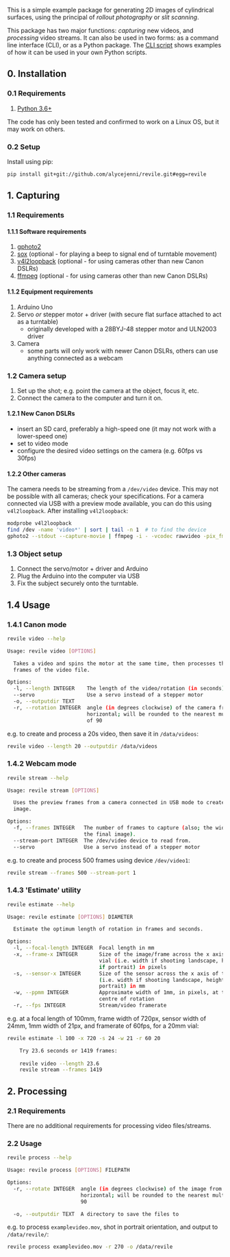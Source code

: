 This is a simple example package for generating 2D images of cylindrical surfaces, using the principal of _rollout photography_ or _slit scanning_.

This package has two major functions: _capturing_ new videos, and _processing_ video streams.
It can also be used in two forms: as a command line interface (CLI), or as a Python package. The [CLI script](revile/cli.py) shows examples of how it can be used in your own Python scripts.

## 0. Installation

### 0.1 Requirements
1. [Python 3.6+](https://www.python.org)

The code has only been tested and confirmed to work on a Linux OS, but it may work on others.

### 0.2 Setup
Install using pip:

```sh
pip install git+git://github.com/alycejenni/revile.git#egg=revile
```

## 1. Capturing

### 1.1 Requirements

#### 1.1.1 Software requirements
1. [gphoto2](https://github.com/gphoto/gphoto2)
2. [sox](http://sox.sourceforge.net) (optional - for playing a beep to signal end of turntable movement)
3. [v4l2loopback](https://github.com/umlaeute/v4l2loopback) (optional - for using cameras other than new Canon DSLRs)
4. [ffmpeg](https://ffmpeg.org) (optional - for using cameras other than new Canon DSLRs)

#### 1.1.2 Equipment requirements
1. Arduino Uno
2. Servo _or_ stepper motor + driver (with secure flat surface attached to act as a turntable)
   - originally developed with a 28BYJ-48 stepper motor and ULN2003 driver
3. Camera
   - some parts will only work with newer Canon DSLRs, others can use anything connected as a webcam

### 1.2 Camera setup
1. Set up the shot; e.g. point the camera at the object, focus it, etc.
2. Connect the camera to the computer and turn it on.

#### 1.2.1 New Canon DSLRs
- insert an SD card, preferably a high-speed one (it may not work with a lower-speed one)
- set to video mode
- configure the desired video settings on the camera (e.g. 60fps vs 30fps)

#### 1.2.2 Other cameras
The camera needs to be streaming from a `/dev/video` device. This may not be possible with all cameras; check your specifications.
For a camera connected via USB with a preview mode available, you can do this using `v4l2loopback`. After installing `v4l2loopback`:

```sh
modprobe v4l2loopback
find /dev -name 'video*' | sort | tail -n 1  # to find the device
gphoto2 --stdout --capture-movie | ffmpeg -i - -vcodec rawvideo -pix_fmt yuv420p -threads 8 -r 60 -f v4l2 /dev/video[DEVICE NUMBER HERE]
```

### 1.3 Object setup
1. Connect the servo/motor + driver and Arduino
2. Plug the Arduino into the computer via USB
3. Fix the subject securely onto the turntable.

## 1.4 Usage

### 1.4.1 Canon mode
```sh
revile video --help

Usage: revile video [OPTIONS]

  Takes a video and spins the motor at the same time, then processes the
  frames of the video file.

Options:
  -l, --length INTEGER    The length of the video/rotation (in seconds).
  --servo                 Use a servo instead of a stepper motor
  -o, --outputdir TEXT
  -r, --rotation INTEGER  angle (in degrees clockwise) of the camera from
                          horizontal; will be rounded to the nearest multiple
                          of 90
```

e.g. to create and process a 20s video, then save it in `/data/videos`:
```sh
revile video --length 20 --outputdir /data/videos
```

### 1.4.2 Webcam mode
```sh
revile stream --help

Usage: revile stream [OPTIONS]

  Uses the preview frames from a camera connected in USB mode to create the
  image.

Options:
  -f, --frames INTEGER   The number of frames to capture (also; the width of
                         the final image).
  --stream-port INTEGER  The /dev/video device to read from.
  --servo                Use a servo instead of a stepper motor
```

e.g. to create and process 500 frames using device `/dev/video1`:
```sh
revile stream --frames 500 --stream-port 1
```

### 1.4.3 'Estimate' utility
```sh
revile estimate --help

Usage: revile estimate [OPTIONS] DIAMETER

  Estimate the optimum length of rotation in frames and seconds.

Options:
  -l, --focal-length INTEGER  Focal length in mm
  -x, --frame-x INTEGER       Size of the image/frame across the x axis of the
                              vial (i.e. width if shooting landscape, height
                              if portrait) in pixels
  -s, --sensor-x INTEGER      Size of the sensor across the x axis of the vial
                              (i.e. width if shooting landscape, height if
                              portrait) in mm
  -w, --ppmm INTEGER          Approximate width of 1mm, in pixels, at the
                              centre of rotation
  -r, --fps INTEGER           Stream/video framerate
```

e.g. at a focal length of 100mm, frame width of 720px, sensor width of 24mm, 1mm width of 21px, and framerate of 60fps, for a 20mm vial:
```sh
revile estimate -l 100 -x 720 -s 24 -w 21 -r 60 20

    Try 23.6 seconds or 1419 frames:
    
    revile video --length 23.6
    revile stream --frames 1419
```

## 2. Processing

### 2.1 Requirements
There are no additional requirements for processing video files/streams.

### 2.2 Usage
```sh
revile process --help

Usage: revile process [OPTIONS] FILEPATH

Options:
  -r, --rotate INTEGER  angle (in degrees clockwise) of the image from
                        horizontal; will be rounded to the nearest multiple of
                        90

  -o, --outputdir TEXT  A directory to save the files to
```

e.g. to process `examplevideo.mov`, shot in portrait orientation, and output to `/data/revile/`:
```sh
revile process examplevideo.mov -r 270 -o /data/revile 
```
